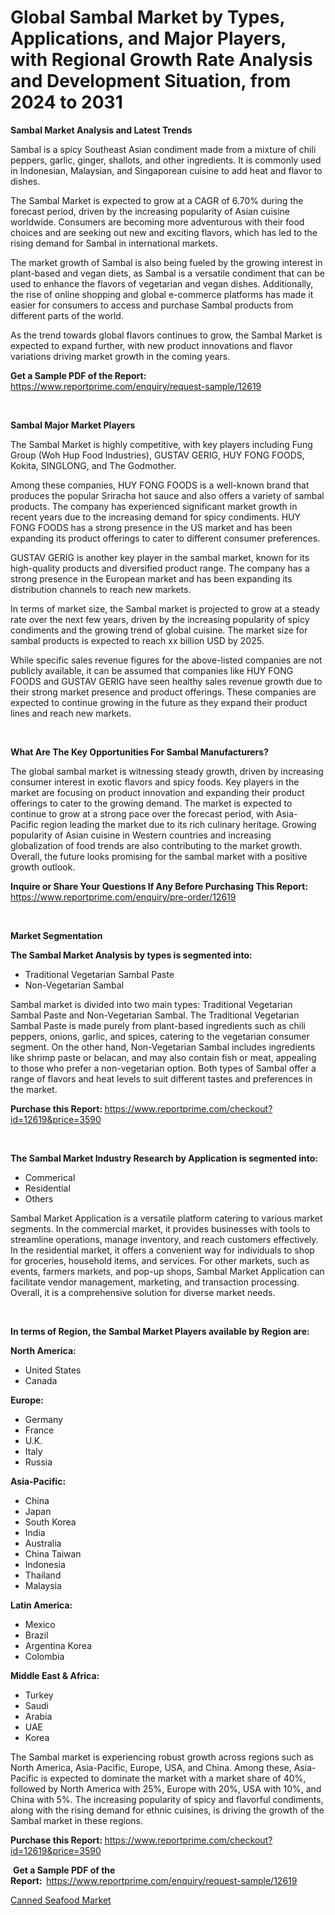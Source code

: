 <p><h1>Global Sambal Market by Types, Applications, and Major Players, with Regional Growth Rate Analysis and Development Situation, from 2024 to 2031</h1></p><p><strong>Sambal Market Analysis and Latest Trends</strong></p>
<p><p>Sambal is a spicy Southeast Asian condiment made from a mixture of chili peppers, garlic, ginger, shallots, and other ingredients. It is commonly used in Indonesian, Malaysian, and Singaporean cuisine to add heat and flavor to dishes.</p><p>The Sambal Market is expected to grow at a CAGR of 6.70% during the forecast period, driven by the increasing popularity of Asian cuisine worldwide. Consumers are becoming more adventurous with their food choices and are seeking out new and exciting flavors, which has led to the rising demand for Sambal in international markets.</p><p>The market growth of Sambal is also being fueled by the growing interest in plant-based and vegan diets, as Sambal is a versatile condiment that can be used to enhance the flavors of vegetarian and vegan dishes. Additionally, the rise of online shopping and global e-commerce platforms has made it easier for consumers to access and purchase Sambal products from different parts of the world.</p><p>As the trend towards global flavors continues to grow, the Sambal Market is expected to expand further, with new product innovations and flavor variations driving market growth in the coming years.</p></p>
<p><strong>Get a Sample PDF of the Report:&nbsp;</strong> <a href="https://www.reportprime.com/enquiry/request-sample/12619">https://www.reportprime.com/enquiry/request-sample/12619</a></p>
<p>&nbsp;</p>
<p><strong>Sambal Major Market Players</strong></p>
<p><p>The Sambal Market is highly competitive, with key players including Fung Group (Woh Hup Food Industries), GUSTAV GERIG, HUY FONG FOODS, Kokita, SINGLONG, and The Godmother. </p><p>Among these companies, HUY FONG FOODS is a well-known brand that produces the popular Sriracha hot sauce and also offers a variety of sambal products. The company has experienced significant market growth in recent years due to the increasing demand for spicy condiments. HUY FONG FOODS has a strong presence in the US market and has been expanding its product offerings to cater to different consumer preferences.</p><p>GUSTAV GERIG is another key player in the sambal market, known for its high-quality products and diversified product range. The company has a strong presence in the European market and has been expanding its distribution channels to reach new markets.</p><p>In terms of market size, the Sambal market is projected to grow at a steady rate over the next few years, driven by the increasing popularity of spicy condiments and the growing trend of global cuisine. The market size for sambal products is expected to reach xx billion USD by 2025.</p><p>While specific sales revenue figures for the above-listed companies are not publicly available, it can be assumed that companies like HUY FONG FOODS and GUSTAV GERIG have seen healthy sales revenue growth due to their strong market presence and product offerings. These companies are expected to continue growing in the future as they expand their product lines and reach new markets.</p></p>
<p>&nbsp;</p>
<p><strong>What Are The Key Opportunities For Sambal Manufacturers?</strong></p>
<p><p>The global sambal market is witnessing steady growth, driven by increasing consumer interest in exotic flavors and spicy foods. Key players in the market are focusing on product innovation and expanding their product offerings to cater to the growing demand. The market is expected to continue to grow at a strong pace over the forecast period, with Asia-Pacific region leading the market due to its rich culinary heritage. Growing popularity of Asian cuisine in Western countries and increasing globalization of food trends are also contributing to the market growth. Overall, the future looks promising for the sambal market with a positive growth outlook.</p></p>
<p><strong>Inquire or Share Your Questions If Any Before Purchasing This Report:</strong> <a href="https://www.reportprime.com/enquiry/pre-order/12619">https://www.reportprime.com/enquiry/pre-order/12619</a></p>
<p>&nbsp;</p>
<p><strong>Market Segmentation</strong></p>
<p><strong>The Sambal Market Analysis by types is segmented into:</strong></p>
<p><ul><li>Traditional Vegetarian Sambal Paste</li><li>Non-Vegetarian Sambal</li></ul></p>
<p><p>Sambal market is divided into two main types: Traditional Vegetarian Sambal Paste and Non-Vegetarian Sambal. The Traditional Vegetarian Sambal Paste is made purely from plant-based ingredients such as chili peppers, onions, garlic, and spices, catering to the vegetarian consumer segment. On the other hand, Non-Vegetarian Sambal includes ingredients like shrimp paste or belacan, and may also contain fish or meat, appealing to those who prefer a non-vegetarian option. Both types of Sambal offer a range of flavors and heat levels to suit different tastes and preferences in the market.</p></p>
<p><strong>Purchase this Report:&nbsp;</strong><a href="https://www.reportprime.com/checkout?id=12619&price=3590">https://www.reportprime.com/checkout?id=12619&price=3590</a></p>
<p>&nbsp;</p>
<p><strong>The Sambal Market Industry Research by Application is segmented into:</strong></p>
<p><ul><li>Commerical</li><li>Residential</li><li>Others</li></ul></p>
<p><p>Sambal Market Application is a versatile platform catering to various market segments. In the commercial market, it provides businesses with tools to streamline operations, manage inventory, and reach customers effectively. In the residential market, it offers a convenient way for individuals to shop for groceries, household items, and services. For other markets, such as events, farmers markets, and pop-up shops, Sambal Market Application can facilitate vendor management, marketing, and transaction processing. Overall, it is a comprehensive solution for diverse market needs.</p></p>
<p>&nbsp;</p>
<p><strong>In terms of Region, the Sambal Market Players available by Region are:</strong></p>
<p>
    <p> <strong> North America: </strong>
        <ul>
            <li>United States</li>
            <li>Canada</li>
        </ul>
        </p> 
    <p> <strong> Europe: </strong>
        <ul>
            <li>Germany</li>
            <li>France</li>
            <li>U.K.</li>
            <li>Italy</li>
            <li>Russia</li>
        </ul>
        </p> 
    <p> <strong> Asia-Pacific: </strong>
        <ul>
            <li>China</li>
            <li>Japan</li>
            <li>South Korea</li>
            <li>India</li>
            <li>Australia</li>
            <li>China Taiwan</li>
            <li>Indonesia</li>
            <li>Thailand</li>
            <li>Malaysia</li>
        </ul>
        </p> 
    <p> <strong> Latin America: </strong>
        <ul>
            <li>Mexico</li>
            <li>Brazil</li>
            <li>Argentina Korea</li>
            <li>Colombia</li>
        </ul>
        </p> 
    <p> <strong> Middle East & Africa: </strong>
        <ul>
            <li>Turkey</li>
            <li>Saudi</li>
            <li>Arabia</li>
            <li>UAE</li>
            <li>Korea</li>
        </ul>
    </p>
    </p>
<p><p>The Sambal market is experiencing robust growth across regions such as North America, Asia-Pacific, Europe, USA, and China. Among these, Asia-Pacific is expected to dominate the market with a market share of 40%, followed by North America with 25%, Europe with 20%, USA with 10%, and China with 5%. The increasing popularity of spicy and flavorful condiments, along with the rising demand for ethnic cuisines, is driving the growth of the Sambal market in these regions.</p></p>
<p><strong>Purchase this Report: </strong><a href="https://www.reportprime.com/checkout?id=12619&price=3590">https://www.reportprime.com/checkout?id=12619&price=3590</a></p>
<p>&nbsp;<strong>Get a Sample PDF of the Report:&nbsp;&nbsp;</strong><a href="https://www.reportprime.com/enquiry/request-sample/12619">https://www.reportprime.com/enquiry/request-sample/12619</a></p>
<p><strong></strong></p>
<p><p><a href="https://github.com/FassouRP/Market-Research-Report-List-4/blob/main/canned-seafood-market.md">Canned Seafood Market</a></p></p>